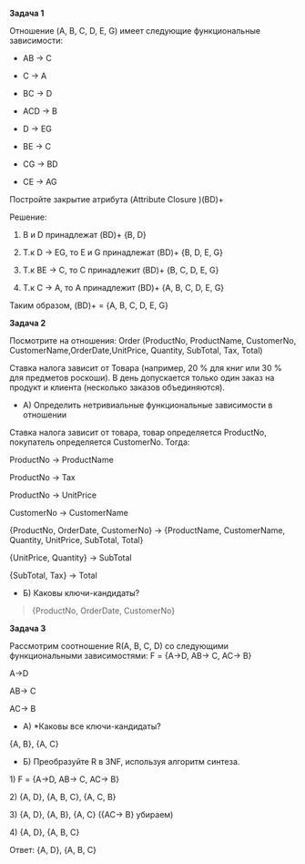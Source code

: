 **Задача 1**

Отношение (A, B, C, D, E, G) имеет следующие функциональные зависимости:

-   AB → C

-   C → A

-   BC → D

-   ACD → B

-   D → EG

-   BE → C

-   CG → BD

-   CE → AG

Постройте закрытие атрибута (Attribute Closure )(BD)+

Решение:

1.  B и D принадлежат (BD)+ {B, D}

2.  Т.к D → EG, то E и G принадлежат (BD)+ {B, D, E, G}

3.  Т.к BE → C, то C принадлежит (BD)+ {B, C, D, E, G}

4.  Т.к C → A, то А принадлежит (BD)+ {A, B, C, D, E, G}

Таким образом, (BD)+ = {A, B, C, D, E, G}

**Задача 2**

Посмотрите на отношения: Order (ProductNo, ProductName, CustomerNo,
CustomerName,OrderDate,UnitPrice, Quantity, SubTotal, Tax, Total)

Ставка налога зависит от Товара (например, 20 % для книг или 30 % для
предметов роскоши). В день допускается только один заказ на продукт и
клиента (несколько заказов объединяются).

-   А) Определить нетривиальные функциональные зависимости в отношении

Ставка налога зависит от товара, товар определяется ProductNo,
покупатель определяется CustomerNo. Тогда:

ProductNo -&gt; ProductName

ProductNo -&gt; Tax

ProductNo -&gt; UnitPrice

CustomerNo -&gt; CustomerName

{ProductNo, OrderDate, CustomerNo} -&gt; {ProductName, CustomerName,
Quantity, UnitPrice, SubTotal, Total}

{UnitPrice, Quantity} -&gt; SubTotal

{SubTotal, Tax} -&gt; Total

-   Б) Каковы ключи-кандидаты?

> {ProductNo, OrderDate, CustomerNo}

**Задача 3**

Рассмотрим соотношение R(A, B, C, D) со следующими функциональными
зависимостями: F = {A→D, AB→ C, AC→ B}

A→D

AB→ C

AC→ B

-   А) \*Каковы все ключи-кандидаты?

{A, B}, {A, C}

-   Б) Преобразуйте R в 3NF, используя алгоритм синтеза.

1\) F = {A→D, AB→ C, AC→ B}

2\) {A, D}, {A, B, C}, {A, C, B}

3\) {A, D}, {A, B}, {A, C} ({AC→ B} убираем)

4\) {A, D}, {A, B, C}

Ответ: {A, D}, {A, B, C}

